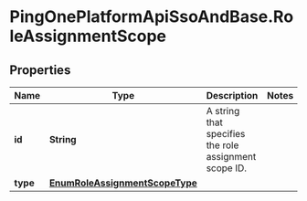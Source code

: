 # PingOnePlatformApiSsoAndBase.RoleAssignmentScope

## Properties

Name | Type | Description | Notes
------------ | ------------- | ------------- | -------------
**id** | **String** | A string that specifies the role assignment scope ID. | 
**type** | [**EnumRoleAssignmentScopeType**](EnumRoleAssignmentScopeType.md) |  | 


